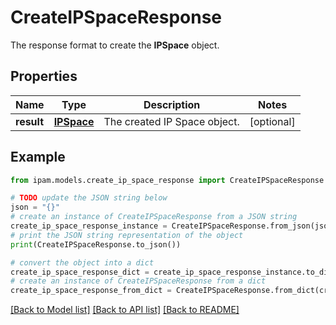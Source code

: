 # CreateIPSpaceResponse

The response format to create the __IPSpace__ object.

## Properties

Name | Type | Description | Notes
------------ | ------------- | ------------- | -------------
**result** | [**IPSpace**](IPSpace.md) | The created IP Space object. | [optional] 

## Example

```python
from ipam.models.create_ip_space_response import CreateIPSpaceResponse

# TODO update the JSON string below
json = "{}"
# create an instance of CreateIPSpaceResponse from a JSON string
create_ip_space_response_instance = CreateIPSpaceResponse.from_json(json)
# print the JSON string representation of the object
print(CreateIPSpaceResponse.to_json())

# convert the object into a dict
create_ip_space_response_dict = create_ip_space_response_instance.to_dict()
# create an instance of CreateIPSpaceResponse from a dict
create_ip_space_response_from_dict = CreateIPSpaceResponse.from_dict(create_ip_space_response_dict)
```
[[Back to Model list]](../README.md#documentation-for-models) [[Back to API list]](../README.md#documentation-for-api-endpoints) [[Back to README]](../README.md)


